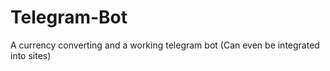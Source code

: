 # Telegram-Bot

A currency converting and a working telegram bot
(Can even be integrated into sites)
